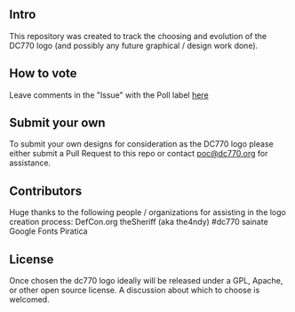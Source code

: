 ## Intro

This repository was created to track the choosing and evolution of the DC770 logo (and possibly any future graphical / design work done). 

## How to vote

Leave comments in the "Issue" with the Poll label [here](https://github.com/dc770/logo/issues/1)

## Submit your own

To submit your own designs for consideration as the DC770 logo please either submit a Pull Request to this repo or contact poc@dc770.org for assistance.

## Contributors

Huge thanks to the following people / organizations for assisting in the logo creation process:
DefCon.org
theSheriff (aka the4ndy)
#dc770
sainate
Google Fonts
Piratica

## License

Once chosen the dc770 logo ideally will be released under a GPL, Apache, or other open source license. A discussion about which to choose is welcomed. 

